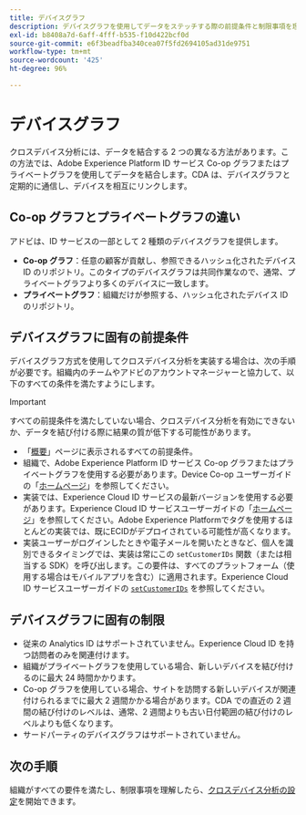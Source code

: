 ```yaml
---
title: デバイスグラフ
description: デバイスグラフを使用してデータをステッチする際の前提条件と制限事項を理解します。
exl-id: b8408a7d-6aff-4fff-b535-f10d422bcf0d
source-git-commit: e6f3beadfba340cea07f5fd2694105ad31de9751
workflow-type: tm+mt
source-wordcount: '425'
ht-degree: 96%

---
```


# デバイスグラフ

クロスデバイス分析には、データを結合する 2 つの異なる方法があります。この方法では、Adobe Experience Platform ID サービス Co-op グラフまたはプライベートグラフを使用してデータを結合します。CDA は、デバイスグラフと定期的に通信し、デバイスを相互にリンクします。

## Co-op グラフとプライベートグラフの違い

アドビは、ID サービスの一部として 2 種類のデバイスグラフを提供します。

* **Co-op グラフ**：任意の顧客が貢献し、参照できるハッシュ化されたデバイス ID のリポジトリ。このタイプのデバイスグラフは共同作業なので、通常、プライベートグラフより多くのデバイスに一致します。
* **プライベートグラフ**：組織だけが参照する、ハッシュ化されたデバイス ID のリポジトリ。

## デバイスグラフに固有の前提条件

デバイスグラフ方式を使用してクロスデバイス分析を実装する場合は、次の手順が必要です。組織内のチームやアドビのアカウントマネージャーと協力して、以下のすべての条件を満たすようにします。

>[!IMPORTANT]
>
>すべての前提条件を満たしていない場合、クロスデバイス分析を有効にできないか、データを結び付ける際に結果の質が低下する可能性があります。

* 「[概要](overview.md)」ページに表示されるすべての前提条件。
* 組織で、Adobe Experience Platform ID サービス Co-op グラフまたはプライベートグラフを使用する必要があります。Device Co-op ユーザーガイドの「[ホームページ](https://experienceleague.adobe.com/docs/device-co-op/using/home.html?lang=ja)」を参照してください。
* 実装では、Experience Cloud ID サービスの最新バージョンを使用する必要があります。Experience Cloud ID サービスユーザーガイドの「[ホームページ](https://experienceleague.adobe.com/docs/id-service/using/home.html?lang=ja)」を参照してください。Adobe Experience Platformでタグを使用するほとんどの実装では、既にECIDがデプロイされている可能性が高くなります。
* 実装ユーザーがログインしたときや電子メールを開いたときなど、個人を識別できるタイミングでは、実装は常にこの `setCustomerIDs` 関数（または相当する SDK）を呼び出します。この要件は、すべてのプラットフォーム（使用する場合はモバイルアプリを含む）に適用されます。Experience Cloud ID サービスユーザーガイドの [`setCustomerIDs`](https://experienceleague.adobe.com/docs/id-service/using/id-service-api/methods/setcustomerids.html?lang=ja) を参照してください。

## デバイスグラフに固有の制限

* 従来の Analytics ID はサポートされていません。Experience Cloud ID を持つ訪問者のみを関連付けます。
* 組織がプライベートグラフを使用している場合、新しいデバイスを結び付けるのに最大 24 時間かかります。
* Co-op グラフを使用している場合、サイトを訪問する新しいデバイスが関連付けられるまでに最大 2 週間かかる場合があります。CDA での直近の 2 週間の結び付けのレベルは、通常、2 週間よりも古い日付範囲の結び付けのレベルよりも低くなります。
* サードパーティのデバイスグラフはサポートされていません。

## 次の手順

組織がすべての要件を満たし、制限事項を理解したら、[クロスデバイス分析の設定](setup.md)を開始できます。
